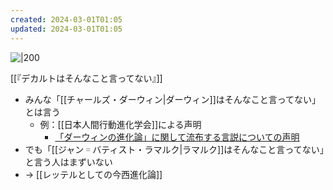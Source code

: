 ```yaml
---
created: 2024-03-01T01:05
updated: 2024-03-01T01:05
---
```


![|200](https://www.shobunsha.co.jp/wp/wp-content/uploads/46c0a1070537e0d702ddfab7aeff461e.jpg)

[[『デカルトはそんなこと言ってない』]]

- みんな「[[チャールズ・ダーウィン|ダーウィン]]はそんなこと言ってない」とは言う
    - 例：[[⽇本⼈間⾏動進化学会]]による声明
        - [「ダーウィンの進化論」に関して流布する⾔説についての声明](https://www.hbesj.org/wp/wp-content/uploads/2020/06/HBES-J_announcement_20200627.pdf)
- でも「[[ジャン゠バティスト・ラマルク|ラマルク]]はそんなこと言ってない」と言う人はまずいない
- → [[レッテルとしての今西進化論]]